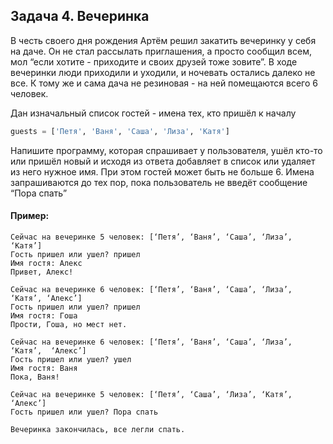 ## Задача 4. Вечеринка
В честь своего дня рождения Артём решил закатить вечеринку у себя на даче. Он не стал рассылать приглашения, а просто сообщил всем, мол “если хотите - приходите и своих друзей тоже зовите”. В ходе вечеринки люди приходили и уходили, и ночевать остались далеко не все. К тому же и сама дача не резиновая - на ней помещаются всего 6 человек.

Дан изначальный список гостей - имена тех, кто пришёл к началу
````python
guests = ['Петя', 'Ваня', 'Саша', 'Лиза', 'Катя']
````
Напишите программу, которая спрашивает у пользователя, ушёл кто-то или пришёл новый и исходя из ответа добавляет в список или удаляет из него нужное имя. При этом гостей может быть не больше 6. Имена запрашиваются до тех пор, пока пользователь не введёт сообщение “Пора спать”

#### Пример: 
```
Сейчас на вечеринке 5 человек: [‘Петя’, ‘Ваня’, ‘Саша’, ‘Лиза’, ‘Катя’]
Гость пришел или ушел? пришел
Имя гостя: Алекс
Привет, Алекс!

Сейчас на вечеринке 6 человек: [‘Петя’, ‘Ваня’, ‘Саша’, ‘Лиза’, ‘Катя’, ‘Алекс’]
Гость пришел или ушел? пришел
Имя гостя: Гоша
Прости, Гоша, но мест нет.

Сейчас на вечеринке 6 человек: [‘Петя’, ‘Ваня’, ‘Саша’, ‘Лиза’, ‘Катя’,  ‘Алекс’]
Гость пришел или ушел? ушел
Имя гостя: Ваня
Пока, Ваня!

Сейчас на вечеринке 5 человек: [‘Петя’, ‘Саша’, ‘Лиза’, ‘Катя’,  ‘Алекс’]
Гость пришел или ушел? Пора спать

Вечеринка закончилась, все легли спать.
```


